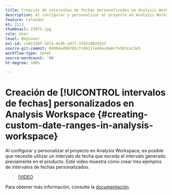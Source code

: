```yaml
---
title: Creación de intervalos de fechas personalizados en Analysis Workspace
description: Al configurar y personalizar el proyecto en Analysis Workspace, es posible que necesite utilizar un intervalo de fecha que exceda el intervalo generado previamente en el producto. Este vídeo muestra cómo crear tres ejemplos de intervalos de fechas personalizados.
feature: Calendar
kt: 2113
thumbnail: 23975.jpg
role: User
level: Beginner
exl-id: ce01320f-24fa-4c9b-ad77-3f82c0829323
source-git-commit: 84984ad9bf65cfc69117e40ac0e0cfe503cac5e5
workflow-type: tm+mt
source-wordcount: '96'
ht-degree: 100%

---
```


# Creación de [!UICONTROL intervalos de fechas] personalizados en Analysis Workspace {#creating-custom-date-ranges-in-analysis-workspace}

Al configurar y personalizar el proyecto en Analysis Workspace, es posible que necesite utilizar un intervalo de fecha que exceda el intervalo generado previamente en el producto. Este vídeo muestra cómo crear tres ejemplos de intervalos de fechas personalizados.

>[!VIDEO](https://video.tv.adobe.com/v/23975/?quality=12&learn=on)

Para obtener más información, consulte la [documentación](https://experienceleague.adobe.com/docs/analytics/analyze/analysis-workspace/components/calendar-date-ranges/custom-date-ranges.html?lang=es).
